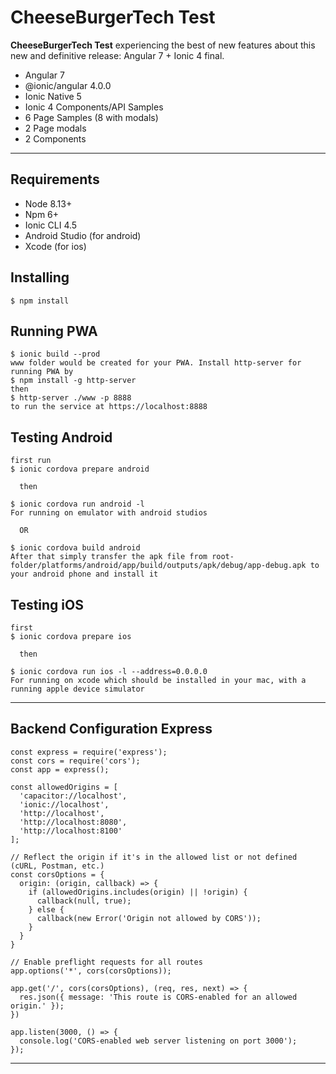 CheeseBurgerTech Test
==========
**CheeseBurgerTech Test** experiencing the best of new features about this new and definitive release: Angular 7 + Ionic 4 final.

* Angular 7
* @ionic/angular 4.0.0
* Ionic Native 5
* Ionic 4 Components/API Samples
* 6 Page Samples (8 with modals)
* 2 Page modals
* 2 Components

---

Requirements
------------

* Node 8.13+
* Npm 6+
* Ionic CLI 4.5
* Android Studio (for android)
* Xcode (for ios)

Installing
------------

```
$ npm install
```


Running PWA
------------

```
$ ionic build --prod
www folder would be created for your PWA. Install http-server for running PWA by
$ npm install -g http-server
then
$ http-server ./www -p 8888
to run the service at https://localhost:8888
```


Testing Android
------------

```
first run
$ ionic cordova prepare android

  then

$ ionic cordova run android -l
For running on emulator with android studios

  OR

$ ionic cordova build android
After that simply transfer the apk file from root-folder/platforms/android/app/build/outputs/apk/debug/app-debug.apk to your android phone and install it
```


Testing iOS
------------

```
first
$ ionic cordova prepare ios

  then

$ ionic cordova run ios -l --address=0.0.0.0
For running on xcode which should be installed in your mac, with a running apple device simulator

```
___


Backend Configuration Express
------------

```
const express = require('express');
const cors = require('cors');
const app = express();

const allowedOrigins = [
  'capacitor://localhost',
  'ionic://localhost',
  'http://localhost',
  'http://localhost:8080',
  'http://localhost:8100'
];

// Reflect the origin if it's in the allowed list or not defined (cURL, Postman, etc.)
const corsOptions = {
  origin: (origin, callback) => {
    if (allowedOrigins.includes(origin) || !origin) {
      callback(null, true);
    } else {
      callback(new Error('Origin not allowed by CORS'));
    }
  }
}

// Enable preflight requests for all routes
app.options('*', cors(corsOptions));

app.get('/', cors(corsOptions), (req, res, next) => {
  res.json({ message: 'This route is CORS-enabled for an allowed origin.' });
})

app.listen(3000, () => {
  console.log('CORS-enabled web server listening on port 3000');
});

```
___
